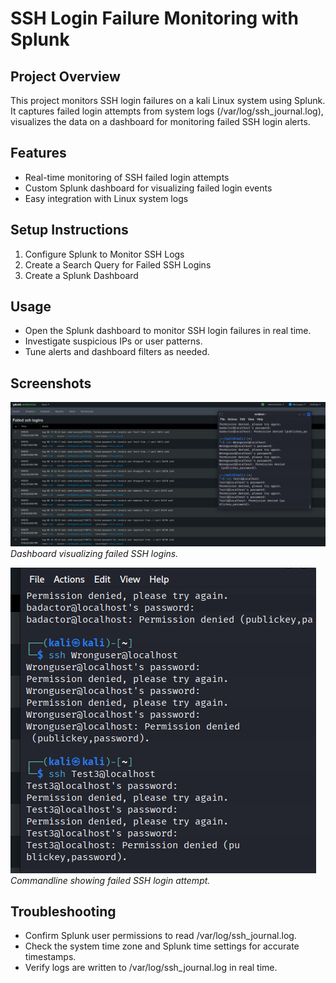 # SSH Login Failure Monitoring with Splunk

## Project Overview
This project monitors SSH login failures on a kali Linux system using Splunk. It captures failed login attempts from system logs (/var/log/ssh_journal.log), visualizes the data on a dashboard for monitoring failed SSH login alerts.
## Features
- Real-time monitoring of SSH failed login attempts
- Custom Splunk dashboard for visualizing failed login events
- Easy integration with Linux system logs

## Setup Instructions

1. Configure Splunk to Monitor SSH Logs
2. Create a Search Query for Failed SSH Logins
3. Create a Splunk Dashboard


## Usage
- Open the Splunk dashboard to monitor SSH login failures in real time.
- Investigate suspicious IPs or user patterns.
- Tune alerts and dashboard filters as needed.

## Screenshots

![Dashboard View](../SSH_Login_Failure_Monitoring_with_Splunk/screenshots/dashboard_view.png)
*Dashboard visualizing failed SSH logins.*



![failed SSH Login Attempt](../SSH_Login_Failure_Monitoring_with_Splunk/screenshots/commandline_sshlogin_attempt.png) 
*Commandline showing failed SSH login attempt.*

## Troubleshooting
- Confirm Splunk user permissions to read /var/log/ssh_journal.log.
- Check the system time zone and Splunk time settings for accurate timestamps.
- Verify logs are written to /var/log/ssh_journal.log in real time.



